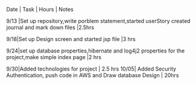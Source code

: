 Date | Task | Hours | Notes

9/13 |Set up repository,write porblem statement,started userStory created journal and mark down files |2.5hrs 

9/18|Set up Design screen and started jsp file |3 hrs

9/24|set up database properties,hibernate and log4j2 properties for the project,make simple index page |2 hrs

9/30|Added technologies for project | 2.5 hrs
10/05| Added Security Authentication, push code in AWS and  Draw database Design | 20hrs